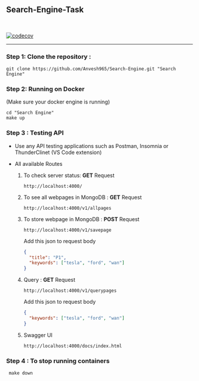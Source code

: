 ## **Search-Engine-Task**

<br>

[![codecov](https://codecov.io/gh/Anvesh965/Search-Engine/branch/master/graph/badge.svg?token=TG5HLM0M31)](https://codecov.io/gh/Anvesh965/Search-Engine)

---

### **Step 1:** Clone the repository :

```
git clone https://github.com/Anvesh965/Search-Engine.git "Search Engine"
```

### **Step 2: Running on Docker**

(Make sure your docker engine is running)

```
cd "Search Engine"
make up
```

### **Step 3 :** Testing API

- Use any API testing applications such as Postman, Insomnia or ThunderClinet (VS Code extension)

- All available Routes

  1. To check server status: **GET** Request

     ```
     http://localhost:4000/
     ```

  2. To see all webpages in MongoDB : **GET** Request

     ```
     http://localhost:4000/v1/allpages
     ```

  3. To store webpage in MongoDB : **POST** Request

     ```
     http://localhost:4000/v1/savepage
     ```

     Add this json to request body

     ```json
     {
       "title": "P1",
       "keywords": ["tesla", "ford", "wan"]
     }
     ```

  4. Query : **GET** Request

     ```
     http://localhost:4000/v1/querypages
     ```

     Add this json to request body

     ```json
     {
       "keywords": ["tesla", "ford", "wan"]
     }
     ```

  5. Swagger UI
     ```
     http://localhost:4000/docs/index.html
     ```

### **Step 4 :** To stop running containers

```
 make down
```
